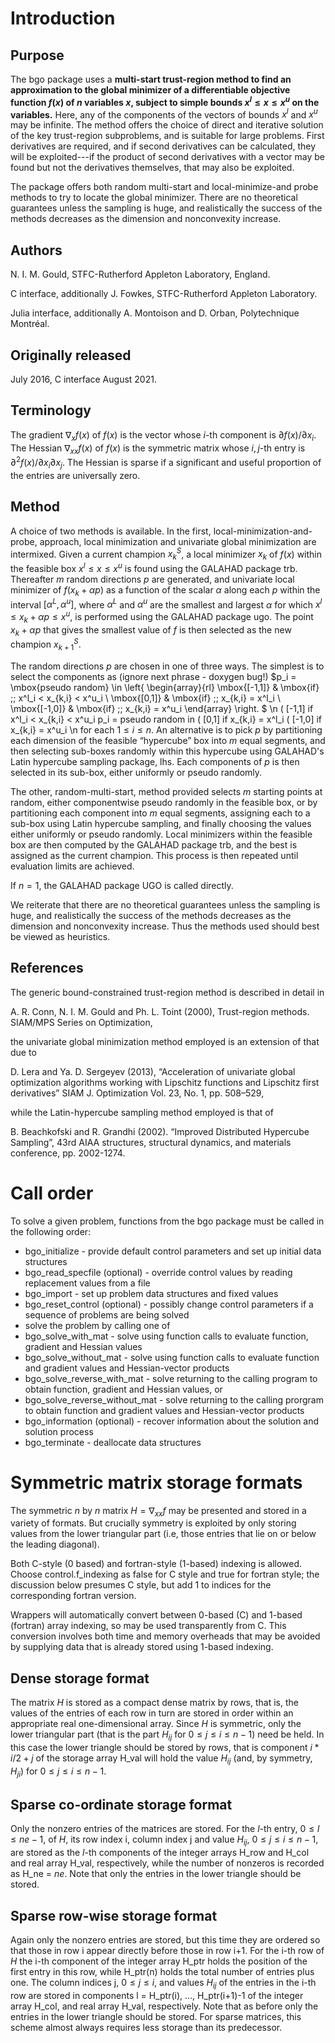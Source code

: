 # Introduction

## Purpose

The bgo package uses a **multi-start trust-region method to find an
approximation to the global minimizer of a differentiable objective
function $f(x)$ of $n$ variables $x$, subject to simple bounds
$x^l \leq x \leq x^u$ on the variables.**
Here, any of the components of the vectors of bounds $x^l$ and $x^u$
may be infinite. The method offers the choice of direct
and iterative solution of the key trust-region subproblems, and
is suitable for large problems. First derivatives are required,
and if second derivatives can be calculated, they will be exploited---if
the product of second derivatives with a vector may be found but
not the derivatives themselves, that may also be exploited.

The package offers both random multi-start and local-minimize-and probe
methods to try to locate the global minimizer. There are no theoretical
guarantees unless the sampling is huge, and realistically the success of
the methods decreases as the dimension and nonconvexity increase.

## Authors

N. I. M. Gould, STFC-Rutherford Appleton Laboratory, England.

C interface, additionally J. Fowkes, STFC-Rutherford Appleton Laboratory.

Julia interface, additionally A. Montoison and D. Orban, Polytechnique Montréal.

## Originally released

July 2016, C interface August 2021.

## Terminology

The gradient $\nabla_x f(x)$ of $f(x)$ is the vector whose
$i$-th component is $\partial f(x)/\partial x_i$.
The Hessian $\nabla_{xx} f(x)$ of $f(x)$ is the symmetric matrix
whose $i,j$-th entry is $\partial^2 f(x)/\partial x_i \partial x_j$.
The Hessian is sparse if a significant and useful proportion of the
entries are universally zero.

## Method

A choice of two methods is available.
In the first, local-minimization-and-probe, approach, local minimization
and univariate global minimization are intermixed. Given a current
champion $x^S_k$, a local minimizer $x_k$ of $f(x)$ within the
feasible box $x^l \leq x \leq x^u$ is found using the GALAHAD package trb.
Thereafter $m$ random directions $p$ are generated, and univariate
local minimizer of $f(x_k + \alpha p)$ as a function of the scalar
$\alpha$ along each $p$ within the interval $[\alpha^L,\alpha^u]$,
where $\alpha^L$ and $\alpha^u$ are the smallest and largest
$\alpha$ for which $x^l \leq x_k + \alpha p \leq x^u$,
is performed using the GALAHAD package ugo. The point $x_k + \alpha p$
that gives the smallest value of $f$ is then selected as the new champion
$x^S_{k+1}$.

The random directions $p$ are chosen in one of three ways. The simplest is
to select the components as
(ignore next phrase - doxygen bug!)
$p_i = \mbox{pseudo random} \in
\left\{
\begin{array}{rl}
\mbox{[-1,1]} & \mbox{if} \;\; x^l_i < x_{k,i} < x^u_i \\
\mbox{[0,1]} & \mbox{if} \;\; x_{k,i} = x^l_i \\
\mbox{[-1,0]} & \mbox{if} \;\; x_{k,i} = x^u_i
\end{array}
\right.
$
\n
 ( [-1,1] if x^l_i < x_{k,i} < x^u_i
p_i = pseudo random in ( [0,1] if x_{k,i} = x^l_i
 ( [-1,0] if x_{k,i} = x^u_i
\n
for each $1 \leq i \leq n$. An alternative is to
pick $p$ by partitioning each dimension of the feasible “hypercube” box
into $m$ equal segments, and then selecting sub-boxes
randomly within this hypercube using GALAHAD's Latin hypercube sampling
package, lhs.
Each components of $p$ is then selected in its sub-box, either uniformly
or pseudo randomly.

The other, random-multi-start, method provided selects
$m$ starting points
at random, either componentwise pseudo randomly in the feasible box, or by
 partitioning each component into $m$ equal segments, assigning each to
a sub-box using Latin hypercube sampling, and finally choosing the
values either uniformly or pseudo randomly. Local minimizers within the
feasible box are then computed by the GALAHAD package trb, and
the best is assigned as the current champion. This process is then
repeated until evaluation limits are achieved.

If $n=1$, the GALAHAD package UGO is called directly.

We reiterate that there are no theoretical guarantees unless the sampling
is huge, and realistically the success of the methods decreases as the
dimension and nonconvexity increase. Thus the methods used should best
be viewed as heuristics.

## References

The generic bound-constrained trust-region method is described in detail in

A. R. Conn, N. I. M. Gould and Ph. L. Toint (2000),
Trust-region methods.
SIAM/MPS Series on Optimization,

the univariate global minimization method employed is an extension of that
due to

D. Lera and Ya. D. Sergeyev (2013),
“Acceleration of univariate global optimization algorithms working with
Lipschitz functions and Lipschitz first derivatives”
SIAM J. Optimization Vol. 23, No. 1, pp. 508–529,

while the Latin-hypercube sampling method employed is that of

B. Beachkofski and R. Grandhi (2002).
“Improved Distributed Hypercube Sampling”,
43rd AIAA structures, structural dynamics, and materials conference,
pp. 2002-1274.

# Call order

To solve a given problem, functions from the bgo package must be called
in the following order:

- bgo\_initialize - provide default control parameters and set up initial data structures
- bgo\_read\_specfile (optional) - override control values by reading replacement values from a file
- bgo\_import - set up problem data structures and fixed values
- bgo\_reset\_control (optional) - possibly change control parameters if a sequence of problems are being solved
- solve the problem by calling one of
- bgo\_solve\_with\_mat - solve using function calls to evaluate function, gradient and Hessian values
- bgo\_solve\_without\_mat - solve using function calls to evaluate function and gradient values and Hessian-vector products
- bgo\_solve\_reverse\_with\_mat - solve returning to the calling program to obtain function, gradient and Hessian values, or
- bgo\_solve\_reverse\_without\_mat - solve returning to the calling prorgram to obtain function and gradient values and Hessian-vector products
- bgo\_information (optional) - recover information about the solution and solution process
- bgo\_terminate - deallocate data structures

#  Symmetric matrix storage formats

The symmetric $n$ by $n$ matrix $H = \nabla_{xx}f$ may be
presented and stored in a variety of formats. But crucially symmetry
is exploited by only storing values from the lower triangular part
(i.e, those entries that lie on or below the leading diagonal).

Both C-style (0 based) and fortran-style (1-based) indexing is allowed.
Choose control.f_indexing as false for C style and true for
fortran style; the discussion below presumes C style, but add 1 to
indices for the corresponding fortran version.

Wrappers will automatically convert between 0-based (C) and 1-based
(fortran) array indexing, so may be used transparently from C. This
conversion involves both time and memory overheads that may be avoided
by supplying data that is already stored using 1-based indexing.

## Dense storage format

The matrix $H$ is stored as a compact dense matrix by rows, that is,
the values of the entries of each row in turn are
stored in order within an appropriate real one-dimensional array.
Since $H$ is symmetric, only the lower triangular part (that is the part
$H_{ij}$ for $0 \leq j \leq i \leq n-1$) need be held.
In this case the lower triangle should be stored by rows, that is
component $i \ast i / 2 + j$ of the storage array H_val
will hold the value $H_{ij}$ (and, by symmetry, $H_{ji}$)
for $0 \leq j \leq i \leq n-1$.

##  Sparse co-ordinate storage format

Only the nonzero entries of the matrices are stored.
For the $l$-th entry, $0 \leq l \leq ne-1$, of $H$,
its row index i, column index j
and value $H_{ij}$, $0 \leq j \leq i \leq n-1$, are stored as
the $l$-th components of the integer arrays H_row and
H_col and real array H_val, respectively, while the number of nonzeros
is recorded as H_ne = $ne$.
Note that only the entries in the lower triangle should be stored.

##  Sparse row-wise storage format

Again only the nonzero entries are stored, but this time
they are ordered so that those in row i appear directly before those
in row i+1. For the i-th row of $H$ the i-th component of the
integer array H_ptr holds the position of the first entry in this row,
while H_ptr(n) holds the total number of entries plus one.
The column indices j, $0 \leq j \leq i$, and values
$H_{ij}$ of the entries in the i-th row are stored in components
l = H_ptr(i), $\ldots$, H_ptr(i+1)-1 of the
integer array H_col, and real array H_val, respectively.
Note that as before only the entries in the lower triangle should be stored.
For sparse matrices, this scheme almost always requires less storage than
its predecessor.
